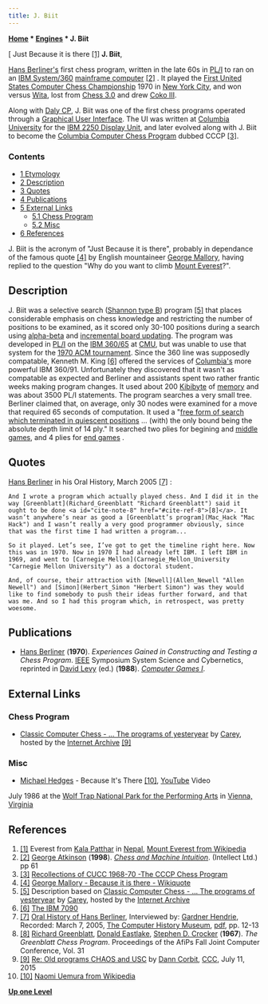 ```yaml
---
title: J. Biit
---
```

**[Home](Home "Home") \* [Engines](Engines "Engines") \* J. Biit**



[ Just Because it is there <a id="cite-note-1" href="#cite-ref-1">[1]</a>
**J. Biit**,  

[Hans Berliner's](Hans_Berliner "Hans Berliner") first chess program, written in the late 60s in [PL/I](index.php?title=PL_1&action=edit&redlink=1 "PL 1 (page does not exist)") to ran on an [IBM System/360](IBM_360 "IBM 360") [mainframe computer](https://en.wikipedia.org/wiki/Mainframe_computer) <a id="cite-note-2" href="#cite-ref-2">[2]</a> . It played the [First United States Computer Chess Championship](ACM_1970 "ACM 1970") 1970 in [New York City](https://en.wikipedia.org/wiki/New_York_City), and won versus [Wita](Awit "Awit"), lost from [Chess 3.0](Chess_(Program) "Chess (Program)") and drew [Coko III](Coko "Coko"). 


Along with [Daly CP](Daly_CP "Daly CP"), J. Biit was one of the first chess programs operated through a [Graphical User Interface](GUI "GUI"). The UI was written at [Columbia University](Columbia_University "Columbia University") for the [IBM 2250 Display Unit](https://en.wikipedia.org/wiki/IBM_2250), and later evolved along with J. Biit to become the [Columbia Computer Chess Program](CCCP_(US) "CCCP (US)") dubbed CCCP <a id="cite-note-3" href="#cite-ref-3">[3]</a>.



### Contents


* [1 Etymology](#etymology)
* [2 Description](#description)
* [3 Quotes](#quotes)
* [4 Publications](#publications)
* [5 External Links](#external-links)
	+ [5.1 Chess Program](#chess-program)
	+ [5.2 Misc](#misc)
* [6 References](#references)






J. Biit is the acronym of "Just Because it is there", probably in dependance of the famous quote <a id="cite-note-4" href="#cite-ref-4">[4]</a> by English mountaineer [George Mallory](https://en.wikipedia.org/wiki/George_Mallory), having replied to the question "Why do you want to climb [Mount Everest](https://en.wikipedia.org/wiki/Mount_Everest)?". 



## Description


J. Biit was a selective search ([Shannon type B](Type_B_Strategy "Type B Strategy")) program <a id="cite-note-5" href="#cite-ref-5">[5]</a> that places considerable emphasis on chess knowledge and restricting the number of positions to be examined, as it scored only 30-100 positions during a search using [alpha-beta](Alpha-Beta "Alpha-Beta") and [incremental board updating](Incremental_Updates "Incremental Updates"). The program was developed in [PL/I](https://en.wikipedia.org/wiki/PL/I) on the [IBM 360/65](IBM_360 "IBM 360") at [CMU](Carnegie_Mellon_University "Carnegie Mellon University"), but was unable to use that system for the [1970 ACM tournament](ACM_1970 "ACM 1970"). Since the 360 line was supposedly compatable, Kenneth M. King <a id="cite-note-6" href="#cite-ref-6">[6]</a> offered the services of [Columbia's](Columbia_University "Columbia University") more powerful IBM 360/91. Unfortunately they discovered that it wasn't as compatable as expected and Berliner and assistants spent two rather frantic weeks making program changes. It used about 200 [Kibibyte](https://en.wikipedia.org/wiki/Kibibyte) of [memory](Memory "Memory") and was about 3500 PL/I statements. The program searches a very small tree. Berliner claimed that, on average, only 30 nodes were examined for a move that required 65 seconds of computation. It used a "[free form of search which terminated in quiescent positions](Quiescence_Search "Quiescence Search") ... (with) the only bound being the absolute depth limit of 14 ply." It searched two plies for begining and [middle games](Middlegame "Middlegame"), and 4 plies for [end games](Endgame "Endgame") .



## Quotes


[Hans Berliner](Hans_Berliner "Hans Berliner") in his Oral History, March 2005 <a id="cite-note-7" href="#cite-ref-7">[7]</a> :




```
And I wrote a program which actually played chess. And I did it in the way [Greenblatt](Richard_Greenblatt "Richard Greenblatt") said it ought to be done <a id="cite-note-8" href="#cite-ref-8">[8]</a>. It wasn’t anywhere’s near as good a [Greenblatt’s program](Mac_Hack "Mac Hack") and I wasn’t really a very good programmer obviously, since that was the first time I had written a program...

```


```
So it played. Let’s see, I’ve got to get the timeline right here. Now this was in 1970. Now in 1970 I had already left IBM. I left IBM in 1969, and went to [Carnegie Mellon](Carnegie_Mellon_University "Carnegie Mellon University") as a doctoral student.

```


```
And, of course, their attraction with [Newell](Allen_Newell "Allen Newell") and [Simon](Herbert_Simon "Herbert Simon") was they would like to find somebody to push their ideas further forward, and that was me. And so I had this program which, in retrospect, was pretty woesome. 

```

## Publications


* [Hans Berliner](Hans_Berliner "Hans Berliner") (**1970**). *Experiences Gained in Constructing and Testing a Chess Program*. [IEEE](IEEE "IEEE") Symposium System Science and Cybernetics, reprinted in [David Levy](David_Levy "David Levy") (ed.) (**1988**). *[Computer Games I](https://link.springer.com/book/10.1007/978-1-4613-8716-9)*.


## External Links


### Chess Program


* [Classic Computer Chess - ... The programs of yesteryear](http://web.archive.org/web/20071221115817/http://classicchess.googlepages.com/Chess.htm) by [Carey](Carey_Bloodworth "Carey Bloodworth"), hosted by the [Internet Archive](https://en.wikipedia.org/wiki/Internet_Archive) <a id="cite-note-9" href="#cite-ref-9">[9]</a>


### Misc


* [Michael Hedges](Category:Michael_Hedges "Category:Michael Hedges") - Because It's There <a id="cite-note-10" href="#cite-ref-10">[10]</a>, [YouTube](https://en.wikipedia.org/wiki/YouTube) Video


 July 1986 at the [Wolf Trap National Park for the Performing Arts](https://en.wikipedia.org/wiki/Wolf_Trap_National_Park_for_the_Performing_Arts) in [Vienna, Virginia](https://en.wikipedia.org/wiki/Vienna,_Virginia) 
 
## References


1. <a id="cite-ref-1" href="#cite-note-1">[1]</a> Everest from [Kala Patthar](https://en.wikipedia.org/wiki/Kala_Patthar) in [Nepal](https://en.wikipedia.org/wiki/Nepal), [Mount Everest from Wikipedia](https://en.wikipedia.org/wiki/Mount_Everest)
2. <a id="cite-ref-2" href="#cite-note-2">[2]</a> [George Atkinson](index.php?title=George_Atkinson&action=edit&redlink=1 "George Atkinson (page does not exist)") (**1998**). *[Chess and Machine Intuition](http://books.google.com/books?id=ZuTvVo4zo6oC&printsec=frontcover&dq=Chess+and+machine+intuition#v=onepage&q&f=false)*. (Intellect Ltd.) pp 61
3. <a id="cite-ref-3" href="#cite-note-3">[3]</a> [Recollections of CUCC 1968-70 -The CCCP Chess Program](http://www.columbia.edu/cu/computinghistory/elliott-frank.html#cccp)
4. <a id="cite-ref-4" href="#cite-note-4">[4]</a> [George Mallory - Because it is there - Wikiquote](http://en.wikiquote.org/wiki/George_Mallory)
5. <a id="cite-ref-5" href="#cite-note-5">[5]</a> Description based on [Classic Computer Chess - ... The programs of yesteryear](http://web.archive.org/web/20071221115817/http://classicchess.googlepages.com/Chess.htm) by [Carey](Carey_Bloodworth "Carey Bloodworth"), hosted by the [Internet Archive](https://en.wikipedia.org/wiki/Internet_Archive)
6. <a id="cite-ref-6" href="#cite-note-6">[6]</a> [The IBM 7090](http://www.columbia.edu/cu/computinghistory/7090.html)
7. <a id="cite-ref-7" href="#cite-note-7">[7]</a> [Oral History of Hans Berliner](http://www.computerhistory.org/chess/related_materials/oral-history/hans_berliner.oral_history.2005.102630824/index.php?iid=orl-43343bb768f00), Interviewed by: [Gardner Hendrie](http://www.computerhistory.org/trustee/gardner-hendrie), Recorded: March 7, 2005, [The Computer History Museum](The_Computer_History_Museum "The Computer History Museum"), [pdf](http://archive.computerhistory.org/projects/chess/related_materials/oral-history/hans_berliner.oral_history.2005.102630824/berliner.oral_history_transcript.2005.103630824.pdf), pp. 12-13
8. <a id="cite-ref-8" href="#cite-note-8">[8]</a> [Richard Greenblatt](Richard_Greenblatt "Richard Greenblatt"), [Donald Eastlake](Donald_Eastlake "Donald Eastlake"), [Stephen D. Crocker](Stephen_D._Crocker "Stephen D. Crocker") (**1967**). *The Greenblatt Chess Program*. Proceedings of the AfiPs Fall Joint Computer Conference, Vol. 31
9. <a id="cite-ref-9" href="#cite-note-9">[9]</a> [Re: Old programs CHAOS and USC](http://www.talkchess.com/forum/viewtopic.php?t=56938&start=2) by [Dann Corbit](Dann_Corbit "Dann Corbit"), [CCC](CCC "CCC"), July 11, 2015
10. <a id="cite-ref-10" href="#cite-note-10">[10]</a> [Naomi Uemura from Wikipedia](https://en.wikipedia.org/wiki/Naomi_Uemura)

**[Up one Level](Engines "Engines")**







 
